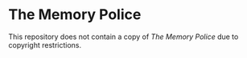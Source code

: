 # The Memory Police

This repository does not contain a copy of *The Memory Police* due to copyright restrictions.
